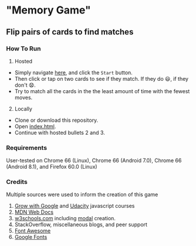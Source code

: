 "Memory Game"
=============

Flip pairs of cards to find matches
-----------------------------------

### How To Run
1.  Hosted
- Simply navigate [here](https://benlove.info/memory-game/), and click the `Start` button.
- Then click or tap on two cards to see if they match.  If they do :smiley:, if they don't :anguished:.
- Try to match all the cards in the the least amount of time with the fewest moves.
2.  Locally
- Clone or download this repository.
- Open [index.html](https://github.com/benuklove/matching-game/blob/master/index.html).
- Continue with hosted bullets 2 and 3.
### Requirements
User-tested on Chrome 66 (Linux), Chrome 66 (Android 7.0), Chrome 66 (Android 8.1), and Firefox 60.0 (Linux)

### Credits
Multiple sources were used to inform the creation of this game
1. [Grow with Google](https://grow.google/) and [Udacity](https://www.udacity.com/course/front-end-web-developer-nanodegree--nd001) javascript courses
2. [MDN Web Docs](https://developer.mozilla.org/en-US/)
3. [w3schools.com](https://www.w3schools.com/) including [modal](https://www.w3schools.com/howto/howto_css_modals.asp) creation.
4. StackOverflow, miscellaneous blogs, and peer support
5. [Font Awesome](https://fontawesome.com/)
6. [Google Fonts](https://fonts.google.com/)

